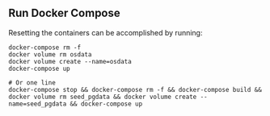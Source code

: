 ## Run Docker Compose

Resetting the containers can be accomplished by running:
```
docker-compose rm -f
docker volume rm osdata
docker volume create --name=osdata
docker-compose up

# Or one line
docker-compose stop && docker-compose rm -f && docker-compose build && docker volume rm seed_pgdata && docker volume create --name=seed_pgdata && docker-compose up
```
